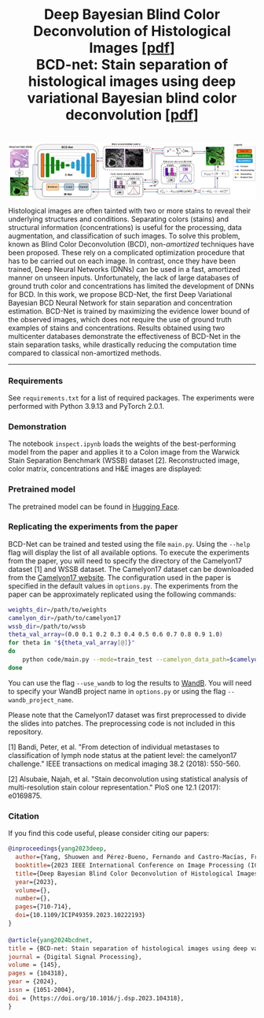 <h1 align='center'>
    Deep Bayesian Blind Color Deconvolution of Histological Images [<a href="https://ieeexplore.ieee.org/document/10222193">pdf</a>]<br>
    BCD-net: Stain separation of histological images using deep variational Bayesian blind color deconvolution [<a href="https://www.sciencedirect.com/science/article/pii/S105120042300413X?via%3Dihub">pdf</a>]
</h1>

<h1 align='center'>
</h1>

<p align="center">
<img align="middle" src="./img/BCD_net_reduced_ICIP_lateral.png" width="1000" />
</p>


Histological images are often tainted with two or more stains to reveal their underlying structures and conditions. Separating colors (stains) and structural information (concentrations) is useful for the processing, data augmentation, and classification of such images. To solve this problem, known as Blind Color Deconvolution (BCD), non-_amortized_ techniques have been proposed. These rely on a complicated optimization procedure that has to be carried out on each image. In contrast, once they have been trained, Deep Neural Networks (DNNs) can be used in a fast, amortized manner on unseen inputs. Unfortunately, the lack of large databases of ground truth color and concentrations has limited the development of DNNs for BCD. In this work, we propose BCD-Net, the first Deep Variational Bayesian BCD Neural Network for stain separation and concentration estimation. BCD-Net is trained by maximizing the evidence lower bound of the observed images, which does not require the use of ground truth examples of stains and concentrations. Results obtained using two multicenter databases demonstrate the effectiveness of BCD-Net in the stain separation tasks, while drastically reducing the computation time compared to classical non-amortized methods.

----

### Requirements

See `requirements.txt` for a list of required packages. The experiments were performed with Python 3.9.13 and PyTorch 2.0.1.

### Demonstration

The notebook `inspect.ipynb` loads the weights of the best-performing model from the paper and applies it to a Colon image from the Warwick Stain Separation Benchmark (WSSB) dataset [2]. Reconstructed image, color matrix, concentrations and H&E images are displayed:

### Pretrained model

The pretrained model can be found in [Hugging Face](https://huggingface.co/Franblueee/BCD-Net).

### Replicating the experiments from the paper

BCD-Net can be trained and tested using the file `main.py`. Using the `--help` flag will display the list of all available options. To execute the experiments from the paper, you will need to specify the directory of the Camelyon17 dataset [1] and WSSB dataset. The Camelyon17 dataset can be downloaded from the [Camelyon17 website](https://camelyon17.grand-challenge.org/Data/). The configuration used in the paper is specified in the default values in `options.py`. The experiments from the paper can be approximately replicated using the following commands:

```bash
weights_dir=/path/to/weights
camelyon_dir=/path/to/camelyon17
wssb_dir=/path/to/wssb
theta_val_array=(0.0 0.1 0.2 0.3 0.4 0.5 0.6 0.7 0.8 0.9 1.0)
for theta in "${theta_val_array[@]}"
do
    python code/main.py --mode=train_test --camelyon_data_path=$camelyon_dir --wssb_data_path=$wssb_dir --weights_dir=$weights_dir --theta_val=$theta > output.txt 2>&1
done
```

You can use the flag `--use_wandb` to log the results to [WandB](https://wandb.ai/). You will need to specify your WandB project name in `options.py` or using the flag `--wandb_project_name`. 

Please note that the Camelyon17 dataset was first preprocessed to divide the slides into patches. The preprocessing code is not included in this repository.

[1] Bandi, Peter, et al. "From detection of individual metastases to classification of lymph node status at the patient level: the camelyon17 challenge." IEEE transactions on medical imaging 38.2 (2018): 550-560.

[2] Alsubaie, Najah, et al. "Stain deconvolution using statistical analysis of multi-resolution stain colour representation." PloS one 12.1 (2017): e0169875.


### Citation

If you find this code useful, please consider citing our papers:

```bibtex
@inproceedings{yang2023deep,
  author={Yang, Shuowen and Pérez-Bueno, Fernando and Castro-Macías, Francisco M. and Molina, Rafael and Katsaggelos, Aggelos K.},
  booktitle={2023 IEEE International Conference on Image Processing (ICIP)}, 
  title={Deep Bayesian Blind Color Deconvolution of Histological Images}, 
  year={2023},
  volume={},
  number={},
  pages={710-714},
  doi={10.1109/ICIP49359.2023.10222193}
}

@article{yang2024bcdnet,
title = {BCD-net: Stain separation of histological images using deep variational Bayesian blind color deconvolution},
journal = {Digital Signal Processing},
volume = {145},
pages = {104318},
year = {2024},
issn = {1051-2004},
doi = {https://doi.org/10.1016/j.dsp.2023.104318},
}
```
